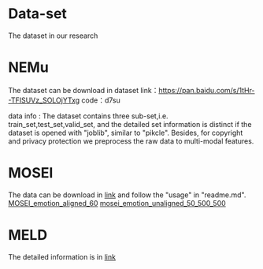 # Data-set
The dataset in our research

# NEMu
The dataset can be download in dataset
link：https://pan.baidu.com/s/1tHr--TFISUVz_SOLOjYTxg 
code：d7su

data info :
The dataset contains three sub-set,i.e. train_set,test_set,valid_set, and the detailed set information  is distinct if the dataset is opened with "joblib", similar to "pikcle". Besides, for copyright and privacy protection we preprocess the raw data to multi-modal features.

# MOSEI 
The data can be download in [link](https://github.com/A2Zadeh/CMU-MultimodalSDK) and follow the "usage" in "readme.md".  
[MOSEI_emotion_aligned_60](https://cloud.189.cn/t/ABVZFz3qMNvu)
[mosei_emotion_unaligned_50_500_500]()

# MELD
The detailed information is in [link](https://github.com/declare-lab/MELD)
